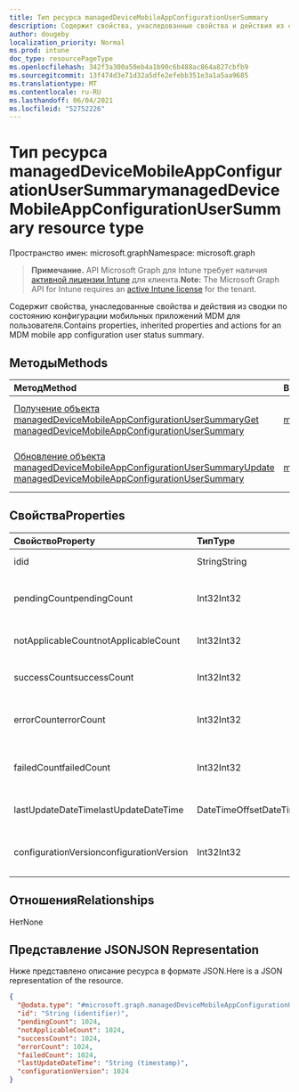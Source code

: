 ```yaml
---
title: Тип ресурса managedDeviceMobileAppConfigurationUserSummary
description: Содержит свойства, унаследованные свойства и действия из сводки по состоянию конфигурации мобильных приложений MDM для пользователя.
author: dougeby
localization_priority: Normal
ms.prod: intune
doc_type: resourcePageType
ms.openlocfilehash: 342f3a300a50eb4a1b90c6b488ac864a827cbfb9
ms.sourcegitcommit: 13f474d3e71d32a5dfe2efebb351e3a1a5aa9685
ms.translationtype: MT
ms.contentlocale: ru-RU
ms.lasthandoff: 06/04/2021
ms.locfileid: "52752226"
---
```

# <a name="manageddevicemobileappconfigurationusersummary-resource-type"></a><span data-ttu-id="cbcc3-103">Тип ресурса managedDeviceMobileAppConfigurationUserSummary</span><span class="sxs-lookup"><span data-stu-id="cbcc3-103">managedDeviceMobileAppConfigurationUserSummary resource type</span></span>

<span data-ttu-id="cbcc3-104">Пространство имен: microsoft.graph</span><span class="sxs-lookup"><span data-stu-id="cbcc3-104">Namespace: microsoft.graph</span></span>

> <span data-ttu-id="cbcc3-105">**Примечание.** API Microsoft Graph для Intune требует наличия [активной лицензии Intune](https://go.microsoft.com/fwlink/?linkid=839381) для клиента.</span><span class="sxs-lookup"><span data-stu-id="cbcc3-105">**Note:** The Microsoft Graph API for Intune requires an [active Intune license](https://go.microsoft.com/fwlink/?linkid=839381) for the tenant.</span></span>

<span data-ttu-id="cbcc3-106">Содержит свойства, унаследованные свойства и действия из сводки по состоянию конфигурации мобильных приложений MDM для пользователя.</span><span class="sxs-lookup"><span data-stu-id="cbcc3-106">Contains properties, inherited properties and actions for an MDM mobile app configuration user status summary.</span></span>

## <a name="methods"></a><span data-ttu-id="cbcc3-107">Методы</span><span class="sxs-lookup"><span data-stu-id="cbcc3-107">Methods</span></span>
|<span data-ttu-id="cbcc3-108">Метод</span><span class="sxs-lookup"><span data-stu-id="cbcc3-108">Method</span></span>|<span data-ttu-id="cbcc3-109">Возвращаемый тип</span><span class="sxs-lookup"><span data-stu-id="cbcc3-109">Return Type</span></span>|<span data-ttu-id="cbcc3-110">Описание</span><span class="sxs-lookup"><span data-stu-id="cbcc3-110">Description</span></span>|
|:---|:---|:---|
|[<span data-ttu-id="cbcc3-111">Получение объекта managedDeviceMobileAppConfigurationUserSummary</span><span class="sxs-lookup"><span data-stu-id="cbcc3-111">Get managedDeviceMobileAppConfigurationUserSummary</span></span>](../api/intune-apps-manageddevicemobileappconfigurationusersummary-get.md)|[<span data-ttu-id="cbcc3-112">managedDeviceMobileAppConfigurationUserSummary</span><span class="sxs-lookup"><span data-stu-id="cbcc3-112">managedDeviceMobileAppConfigurationUserSummary</span></span>](../resources/intune-apps-manageddevicemobileappconfigurationusersummary.md)|<span data-ttu-id="cbcc3-113">Чтение свойств и связей объекта [managedDeviceMobileAppConfigurationUserSummary](../resources/intune-apps-manageddevicemobileappconfigurationusersummary.md).</span><span class="sxs-lookup"><span data-stu-id="cbcc3-113">Read properties and relationships of the [managedDeviceMobileAppConfigurationUserSummary](../resources/intune-apps-manageddevicemobileappconfigurationusersummary.md) object.</span></span>|
|[<span data-ttu-id="cbcc3-114">Обновление объекта managedDeviceMobileAppConfigurationUserSummary</span><span class="sxs-lookup"><span data-stu-id="cbcc3-114">Update managedDeviceMobileAppConfigurationUserSummary</span></span>](../api/intune-apps-manageddevicemobileappconfigurationusersummary-update.md)|[<span data-ttu-id="cbcc3-115">managedDeviceMobileAppConfigurationUserSummary</span><span class="sxs-lookup"><span data-stu-id="cbcc3-115">managedDeviceMobileAppConfigurationUserSummary</span></span>](../resources/intune-apps-manageddevicemobileappconfigurationusersummary.md)|<span data-ttu-id="cbcc3-116">Обновление свойств объекта [managedDeviceMobileAppConfigurationUserSummary](../resources/intune-apps-manageddevicemobileappconfigurationusersummary.md).</span><span class="sxs-lookup"><span data-stu-id="cbcc3-116">Update the properties of a [managedDeviceMobileAppConfigurationUserSummary](../resources/intune-apps-manageddevicemobileappconfigurationusersummary.md) object.</span></span>|

## <a name="properties"></a><span data-ttu-id="cbcc3-117">Свойства</span><span class="sxs-lookup"><span data-stu-id="cbcc3-117">Properties</span></span>
|<span data-ttu-id="cbcc3-118">Свойство</span><span class="sxs-lookup"><span data-stu-id="cbcc3-118">Property</span></span>|<span data-ttu-id="cbcc3-119">Тип</span><span class="sxs-lookup"><span data-stu-id="cbcc3-119">Type</span></span>|<span data-ttu-id="cbcc3-120">Описание</span><span class="sxs-lookup"><span data-stu-id="cbcc3-120">Description</span></span>|
|:---|:---|:---|
|<span data-ttu-id="cbcc3-121">id</span><span class="sxs-lookup"><span data-stu-id="cbcc3-121">id</span></span>|<span data-ttu-id="cbcc3-122">String</span><span class="sxs-lookup"><span data-stu-id="cbcc3-122">String</span></span>|<span data-ttu-id="cbcc3-123">Ключ объекта.</span><span class="sxs-lookup"><span data-stu-id="cbcc3-123">Key of the entity.</span></span>|
|<span data-ttu-id="cbcc3-124">pendingCount</span><span class="sxs-lookup"><span data-stu-id="cbcc3-124">pendingCount</span></span>|<span data-ttu-id="cbcc3-125">Int32</span><span class="sxs-lookup"><span data-stu-id="cbcc3-125">Int32</span></span>|<span data-ttu-id="cbcc3-126">Количество ожидающих пользователей.</span><span class="sxs-lookup"><span data-stu-id="cbcc3-126">Number of pending Users</span></span>|
|<span data-ttu-id="cbcc3-127">notApplicableCount</span><span class="sxs-lookup"><span data-stu-id="cbcc3-127">notApplicableCount</span></span>|<span data-ttu-id="cbcc3-128">Int32</span><span class="sxs-lookup"><span data-stu-id="cbcc3-128">Int32</span></span>|<span data-ttu-id="cbcc3-129">Число не применимых пользователей</span><span class="sxs-lookup"><span data-stu-id="cbcc3-129">Number of not applicable users</span></span>|
|<span data-ttu-id="cbcc3-130">successCount</span><span class="sxs-lookup"><span data-stu-id="cbcc3-130">successCount</span></span>|<span data-ttu-id="cbcc3-131">Int32</span><span class="sxs-lookup"><span data-stu-id="cbcc3-131">Int32</span></span>|<span data-ttu-id="cbcc3-132">Количество успешных пользователей.</span><span class="sxs-lookup"><span data-stu-id="cbcc3-132">Number of succeeded Users</span></span>|
|<span data-ttu-id="cbcc3-133">errorCount</span><span class="sxs-lookup"><span data-stu-id="cbcc3-133">errorCount</span></span>|<span data-ttu-id="cbcc3-134">Int32</span><span class="sxs-lookup"><span data-stu-id="cbcc3-134">Int32</span></span>|<span data-ttu-id="cbcc3-135">Количество пользователей с ошибками.</span><span class="sxs-lookup"><span data-stu-id="cbcc3-135">Number of error Users</span></span>|
|<span data-ttu-id="cbcc3-136">failedCount</span><span class="sxs-lookup"><span data-stu-id="cbcc3-136">failedCount</span></span>|<span data-ttu-id="cbcc3-137">Int32</span><span class="sxs-lookup"><span data-stu-id="cbcc3-137">Int32</span></span>|<span data-ttu-id="cbcc3-138">Количество пользователей со сбоями.</span><span class="sxs-lookup"><span data-stu-id="cbcc3-138">Number of failed Users</span></span>|
|<span data-ttu-id="cbcc3-139">lastUpdateDateTime</span><span class="sxs-lookup"><span data-stu-id="cbcc3-139">lastUpdateDateTime</span></span>|<span data-ttu-id="cbcc3-140">DateTimeOffset</span><span class="sxs-lookup"><span data-stu-id="cbcc3-140">DateTimeOffset</span></span>|<span data-ttu-id="cbcc3-141">Время последнего обновления.</span><span class="sxs-lookup"><span data-stu-id="cbcc3-141">Last update time</span></span>|
|<span data-ttu-id="cbcc3-142">configurationVersion</span><span class="sxs-lookup"><span data-stu-id="cbcc3-142">configurationVersion</span></span>|<span data-ttu-id="cbcc3-143">Int32</span><span class="sxs-lookup"><span data-stu-id="cbcc3-143">Int32</span></span>|<span data-ttu-id="cbcc3-144">Версия политики для этого обзора</span><span class="sxs-lookup"><span data-stu-id="cbcc3-144">Version of the policy for that overview</span></span>|

## <a name="relationships"></a><span data-ttu-id="cbcc3-145">Отношения</span><span class="sxs-lookup"><span data-stu-id="cbcc3-145">Relationships</span></span>
<span data-ttu-id="cbcc3-146">Нет</span><span class="sxs-lookup"><span data-stu-id="cbcc3-146">None</span></span>

## <a name="json-representation"></a><span data-ttu-id="cbcc3-147">Представление JSON</span><span class="sxs-lookup"><span data-stu-id="cbcc3-147">JSON Representation</span></span>
<span data-ttu-id="cbcc3-148">Ниже представлено описание ресурса в формате JSON.</span><span class="sxs-lookup"><span data-stu-id="cbcc3-148">Here is a JSON representation of the resource.</span></span>
<!-- {
  "blockType": "resource",
  "keyProperty": "id",
  "@odata.type": "microsoft.graph.managedDeviceMobileAppConfigurationUserSummary"
}
-->
``` json
{
  "@odata.type": "#microsoft.graph.managedDeviceMobileAppConfigurationUserSummary",
  "id": "String (identifier)",
  "pendingCount": 1024,
  "notApplicableCount": 1024,
  "successCount": 1024,
  "errorCount": 1024,
  "failedCount": 1024,
  "lastUpdateDateTime": "String (timestamp)",
  "configurationVersion": 1024
}
```




